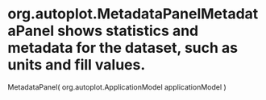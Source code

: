 # org.autoplot.MetadataPanelMetadataPanel shows statistics and metadata for the dataset, such as units and fill values.
MetadataPanel( org.autoplot.ApplicationModel applicationModel )


